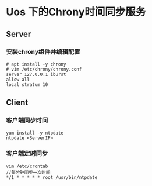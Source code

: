 # Uos 下的Chrony时间同步服务
## Server
### 安装chrony组件并编辑配置
``` vim
# apt install -y chrony 
# vim /etc/chrony/chrony.conf
server 127.0.0.1 iburst
allow all
local stratum 10
```

## Client 
### 客户端同步时间
``` shell 
yum install -y ntpdate
ntpdate <ServerIP>
```

### 客户端定时同步
``` shell
vim /etc/crontab
//每分钟同步一次时间
*/1 * * * * * root /usr/bin/ntpdate
```
